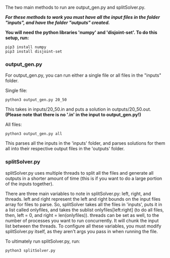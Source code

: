 The two main methods to run are output_gen.py and splitSolver.py.

***For these methods to work you must have all the input files in the folder "inputs", and have the folder "outputs" created.***

**You will need the python libraries 'numpy' and 'disjoint-set'. To do this setup, run:**
```
pip3 install numpy
pip3 install disjoint-set
```

### output_gen.py
For output_gen.py, you can run either a single file or all files in the "inputs" folder.

Single file:
```
python3 output_gen.py 20_50
```
This takes in inputs/20_50.in and puts a solution in outputs/20_50.out. **(Please note that there is no '.in' in the input to output_gen.py!)**

All files:
```
python3 output_gen.py all
```
This parses all the inputs in the 'inputs' folder, and parses solutions for them all into their respective output files in the 'outputs' folder.


### splitSolver.py
splitSolver.py uses multiple threads to split all the files and generate all outputs in a shorter amount of time (this is if you want to do a large portion of the inputs together).

There are three main variables to note in splitSolver.py: left, right, and threads. left and right represent the left and right bounds on the input files array for files to parse. So, splitSolver takes all the files in 'inputs', puts it in a list called onlyfiles, and takes the sublist onlyfiles[left:right] (to do all files, then, left = 0, and right = len(onlyfiles)). threads can be set as well, to the number of processes you want to run concurrently. It will chunk the input list between the threads. To configure all these variables, you must modify splitSolver.py itself, as they aren't args you pass in when running the file.

To ultimately run splitSolver.py, run:
```
python3 splitSolver.py
```